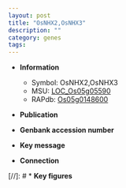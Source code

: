 ```yaml
---
layout: post
title: "OsNHX2,OsNHX3"
description: ""
category: genes
tags: 
---
```


* **Information**  
    + Symbol: OsNHX2,OsNHX3  
    + MSU: [LOC_Os05g05590](http://rice.uga.edu/cgi-bin/ORF_infopage.cgi?orf=LOC_Os05g05590)  
    + RAPdb: [Os05g0148600](http://rapdb.dna.affrc.go.jp/viewer/gbrowse_details/irgsp1?name=Os05g0148600)  

* **Publication**  

* **Genbank accession number**  

* **Key message**  

* **Connection**  

[//]: # * **Key figures**  


